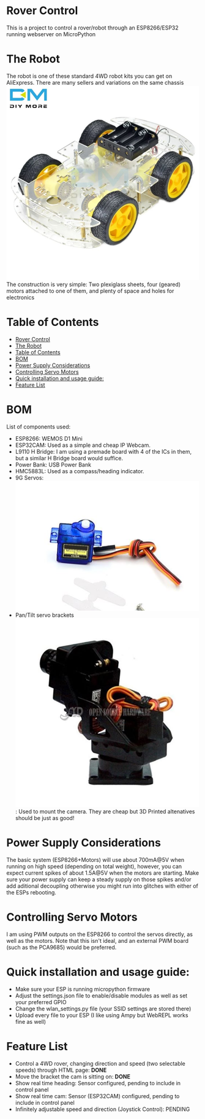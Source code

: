 # Rover Control
This is a project to control a rover/robot through an ESP8266/ESP32 running webserver on MicroPython

# The Robot
The robot is one of these standard 4WD robot kits you can get on AliExpress. There are many sellers and variations on the same chassis
![4wdcar](img/car_example.JPG "Car Example")
The construction is very simple: Two plexiglass sheets, four (geared) motors attached to one of them, and plenty of space and holes for electronics

# Table of Contents
- [Rover Control](#rover-control)
- [The Robot](#the-robot)
- [Table of Contents](#table-of-contents)
- [BOM](#bom)
- [Power Supply Considerations](#power-supply-considerations)
- [Controlling Servo Motors](#controlling-servo-motors)
- [Quick installation and usage guide:](#quick-installation-and-usage-guide)
- [Feature List](#feature-list)

# BOM
List of components used:
* ESP8266: WEMOS D1 Mini
* ESP32CAM: Used as a simple and cheap IP Webcam.
* L9110 H Bridge: I am using a premade board with 4 of the ICs in them, but a similar H Bridge board would suffice.
* Power Bank: USB Power Bank
* HMC5883L: Used as a compass/heading indicator.
* 9G Servos: ![pantilt](img/9gservo.JPG "9G Servo")
* Pan/Tilt servo brackets ![pantilt](img/pantilt_bracket.JPG "PanTilt Bracket"): Used to mount the camera. They are cheap but 3D Printed altenatives should be just as good!

# Power Supply Considerations

The basic system (ESP8266+Motors) will use about 700mA@5V when running on high speed (depending on total weight), however, you can expect current spikes of about 1.5A@5V when the motors are starting. Make sure your power supply can keep a steady supply on those spikes and/or add aditional decoupling otherwise you might run into glitches with either of the ESPs rebooting.

# Controlling Servo Motors

I am using PWM outputs on the ESP8266 to control the servos directly, as well as the motors. Note that this isn't ideal, and an external PWM board (such as the PCA9685) would be preferred.

# Quick installation and usage guide:

* Make sure your ESP is running micropython firmware
* Adjust the settings.json file to enable/disable modules as well as set your preferred GPIO
* Change the wlan_settings.py file (your SSID settings are stored there)
* Upload every file to your ESP (I like using Ampy but WebREPL works fine as well)
  
# Feature List
* Control a 4WD rover, changing direction and speed (two selectable speeds) through HTML page: **DONE**
* Move the bracket the cam is sitting on: **DONE**
* Show real time heading: Sensor configured, pending to include in control panel
* Show real time cam: Sensor (ESP32CAM) configured, pending to include in control panel
* Infinitely adjustable speed and direction (Joystick Control): PENDING


